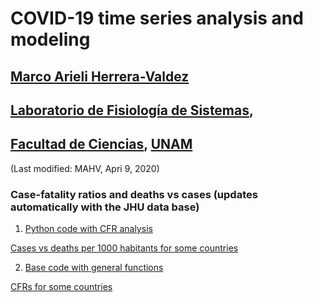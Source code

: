 # COVID-19 time series analysis and modeling
## [Marco Arieli Herrera-Valdez](https://mahv13.wordpress.com)
## [Laboratorio de Fisiología de Sistemas](https://www.google.com/url?sa=t&rct=j&q=&esrc=s&source=web&cd=5&cad=rja&uact=8&ved=2ahUKEwi9p4KJidroAhUMi6wKHYrSBWcQFjAEegQIAhAB&url=https%3A%2F%2Fmarcoh48.wixsite.com%2Ffisiologiasistemasfc&usg=AOvVaw1RFgV1gOqxbpBJT3Bl6WEq),
## [Facultad de Ciencias](https://www.google.com/url?sa=t&rct=j&q=&esrc=s&source=web&cd=1&cad=rja&uact=8&ved=2ahUKEwjbiNnQrtvoAhUJA6wKHVI0BXMQFjAAegQIGRAD&url=http%3A%2F%2Fwww.fciencias.unam.mx%2F&usg=AOvVaw1dMRMU_F-IcpmaB1y1H4px), [UNAM](https://www.google.com/url?sa=t&rct=j&q=&esrc=s&source=web&cd=1&cad=rja&uact=8&ved=2ahUKEwivy6_irtvoAhUDaq0KHQVoCcAQFjAAegQIGhAD&url=https%3A%2F%2Fwww.unam.mx%2F&usg=AOvVaw0YWCGJ7FEpDwkcT3EYH-aM)
(Last modified: MAHV, Apri 9, 2020)


### Case-fatality ratios and deaths vs cases (updates automatically with the JHU data base)
1. [Python code with CFR analysis](https://raw.githubusercontent.com/scab-unam/tsamCOVID-19/master/tsam_COVID19_cfr_JHU.py) 

[Cases vs deaths per 1000 habitants for some countries](https://raw.githubusercontent.com/scab-unam/tsamCOVID-19/master/tsam_COVID19_cases-deaths_JHU.png)

2. [Base code with general functions](https://raw.githubusercontent.com/scab-unam/tsamCOVID-19/master/tsam_COVID19_baseCode.py) 

[CFRs for some countries](https://raw.githubusercontent.com/scab-unam/tsamCOVID-19/master/tsam_COVID19_cfr_JHU.png)



